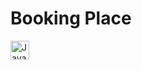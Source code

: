 # Booking Place
<img align="left" alt="Java" width="30px" src="https://cdn.jsdelivr.net/gh/devicons/devicon@latest/icons/angular/angular-original.svg" />
